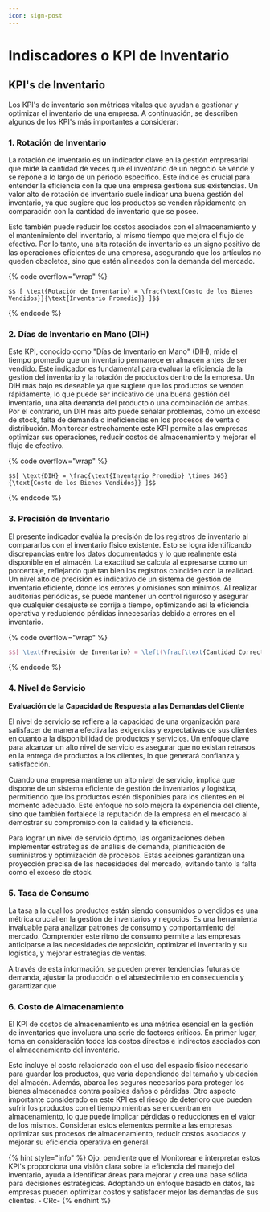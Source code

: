 ```yaml
---
icon: sign-post
---
```


# Indiscadores o KPI de Inventario

## KPI's de Inventario

Los KPI's de inventario son métricas vitales que ayudan a gestionar y optimizar el inventario de una empresa. A continuación, se describen algunos de los KPI's más importantes a considerar:

### 1. Rotación de Inventario

La rotación de inventario es un indicador clave en la gestión empresarial que mide la cantidad de veces que el inventario de un negocio se vende y se repone a lo largo de un periodo específico. Este índice es crucial para entender la eficiencia con la que una empresa gestiona sus existencias. Un valor alto de rotación de inventario suele indicar una buena gestión del inventario, ya que sugiere que los productos se venden rápidamente en comparación con la cantidad de inventario que se posee.&#x20;

Esto también puede reducir los costos asociados con el almacenamiento y el mantenimiento del inventario, al mismo tiempo que mejora el flujo de efectivo. Por lo tanto, una alta rotación de inventario es un signo positivo de las operaciones eficientes de una empresa, asegurando que los artículos no queden obsoletos, sino que estén alineados con la demanda del mercado.

{% code overflow="wrap" %}
```
$$ [ \text{Rotación de Inventario} = \frac{\text{Costo de los Bienes Vendidos}}{\text{Inventario Promedio}} ]$$
```
{% endcode %}

### 2. Días de Inventario en Mano (DIH)

Este KPI, conocido como "Días de Inventario en Mano" (DIH), mide el tiempo promedio que un inventario permanece en almacén antes de ser vendido. Este indicador es fundamental para evaluar la eficiencia de la gestión del inventario y la rotación de productos dentro de la empresa. Un DIH más bajo es deseable ya que sugiere que los productos se venden rápidamente, lo que puede ser indicativo de una buena gestión del inventario, una alta demanda del producto o una combinación de ambas. Por el contrario, un DIH más alto puede señalar problemas, como un exceso de stock, falta de demanda o ineficiencias en los procesos de venta o distribución. Monitorear estrechamente este KPI permite a las empresas optimizar sus operaciones, reducir costos de almacenamiento y mejorar el flujo de efectivo.

{% code overflow="wrap" %}
```
$$[ \text{DIH} = \frac{\text{Inventario Promedio} \times 365}{\text{Costo de los Bienes Vendidos}} ]$$
```
{% endcode %}

### 3. Precisión de Inventario

El presente indicador evalúa la precisión de los registros de inventario al compararlos con el inventario físico existente. Esto se logra identificando discrepancias entre los datos documentados y lo que realmente está disponible en el almacén. La exactitud se calcula al expresarse como un porcentaje, reflejando qué tan bien los registros coinciden con la realidad. Un nivel alto de precisión es indicativo de un sistema de gestión de inventario eficiente, donde los errores y omisiones son mínimos. Al realizar auditorías periódicas, se puede mantener un control riguroso y asegurar que cualquier desajuste se corrija a tiempo, optimizando así la eficiencia operativa y reduciendo pérdidas innecesarias debido a errores en el inventario.

{% code overflow="wrap" %}
```latex
$$[ \text{Precisión de Inventario} = \left(\frac{\text{Cantidad Correcta}}{\text{Cantidad Registrada}}\right) \times 100 % ]$$
```
{% endcode %}

### 4. Nivel de Servicio

**Evaluación de la Capacidad de Respuesta a las Demandas del Cliente**

El nivel de servicio se refiere a la capacidad de una organización para satisfacer de manera efectiva las exigencias y expectativas de sus clientes en cuanto a la disponibilidad de productos y servicios. Un enfoque clave para alcanzar un alto nivel de servicio es asegurar que no existan retrasos en la entrega de productos a los clientes, lo que generará confianza y satisfacción.

Cuando una empresa mantiene un alto nivel de servicio, implica que dispone de un sistema eficiente de gestión de inventarios y logística, permitiendo que los productos estén disponibles para los clientes en el momento adecuado. Este enfoque no solo mejora la experiencia del cliente, sino que también fortalece la reputación de la empresa en el mercado al demostrar su compromiso con la calidad y la eficiencia.

Para lograr un nivel de servicio óptimo, las organizaciones deben implementar estrategias de análisis de demanda, planificación de suministros y optimización de procesos. Estas acciones garantizan una proyección precisa de las necesidades del mercado, evitando tanto la falta como el exceso de stock.



### 5. Tasa de Consumo

La tasa a la cual los productos están siendo consumidos o vendidos es una métrica crucial en la gestión de inventarios y negocios. Es una herramienta invaluable para analizar patrones de consumo y comportamiento del mercado. Comprender este ritmo de consumo permite a las empresas anticiparse a las necesidades de reposición, optimizar el inventario y su logística, y mejorar estrategias de ventas.&#x20;

A través de esta información, se pueden prever tendencias futuras de demanda, ajustar la producción o el abastecimiento en consecuencia y garantizar que

### 6. Costo de Almacenamiento

El KPI de costos de almacenamiento es una métrica esencial en la gestión de inventarios que involucra una serie de factores críticos. En primer lugar, toma en consideración todos los costos directos e indirectos asociados con el almacenamiento del inventario.&#x20;

Esto incluye el costo relacionado con el uso del espacio físico necesario para guardar los productos, que varía dependiendo del tamaño y ubicación del almacén. Además, abarca los seguros necesarios para proteger los bienes almacenados contra posibles daños o pérdidas. Otro aspecto importante considerado en este KPI es el riesgo de deterioro que pueden sufrir los productos con el tiempo mientras se encuentran en almacenamiento, lo que puede implicar pérdidas o reducciones en el valor de los mismos. Considerar estos elementos permite a las empresas optimizar sus procesos de almacenamiento, reducir costos asociados y mejorar su eficiencia operativa en general.



{% hint style="info" %}
Ojo, pendiente que el Monitorear e interpretar estos KPI's proporciona una visión clara sobre la eficiencia del manejo del inventario, ayuda a identificar áreas para mejorar y crea una base sólida para decisiones estratégicas. Adoptando un enfoque basado en datos, las empresas pueden optimizar costos y satisfacer mejor las demandas de sus clientes. - CRc-
{% endhint %}

